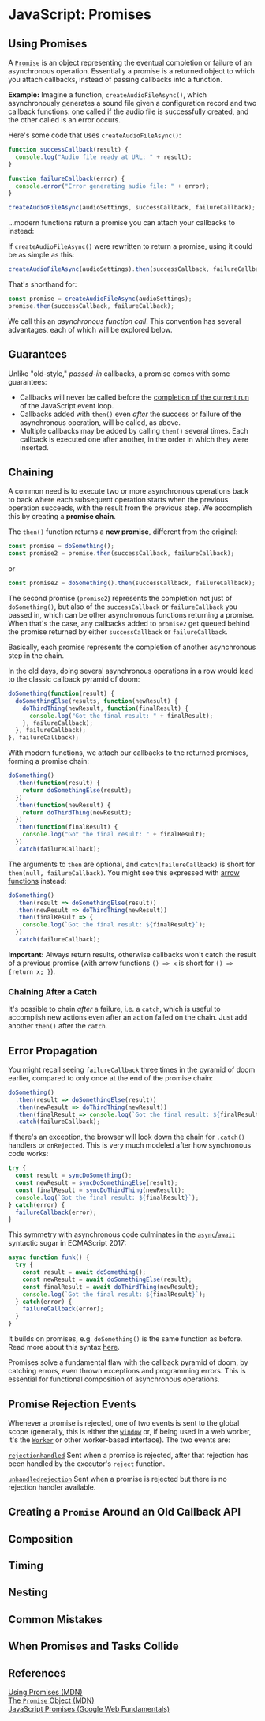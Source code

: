 # JavaScript: Promises

## Using Promises

A [`Promise`] is an object representing the eventual completion or failure of an asynchronous operation. Essentially a promise is a returned object to which you attach callbacks, instead of passing callbacks into a function.

**Example:**
Imagine a function, `createAudioFileAsync()`, which asynchronously generates a sound file given a configuration record and two callback functions: one called if the audio file is successfully created, and the other called is an error occurs.

Here's some code that uses `createAudioFileAsync()`:

```javascript
function successCallback(result) {
  console.log("Audio file ready at URL: " + result);
}

function failureCallback(error) {
  console.error("Error generating audio file: " + error);
}

createAudioFileAsync(audioSettings, successCallback, failureCallback);
```

...modern functions return a promise you can attach your callbacks to instead:

If `createAudioFileAsync()` were rewritten to return a promise, using it could be as simple as this:

```javascript
createAudioFileAsync(audioSettings).then(successCallback, failureCallback);
```

That's shorthand for:

```javascript
const promise = createAudioFileAsync(audioSettings);
promise.then(successCallback, failureCallback);
```

We call this an _asynchronous function call_. This convention has several advantages, each of which will be explored below.

## Guarantees

Unlike "old-style," _passed-in_ callbacks, a promise comes with some guarantees:

- Callbacks will never be called before the [completion of the current run] of the JavaScript event loop.
- Callbacks added with `then()` even _after_ the success or failure of the asynchronous operation, will be called, as above.
- Multiple callbacks may be added by calling `then()` several times. Each callback is executed one after another, in the order in which they were inserted.

## Chaining

A common need is to execute two or more asynchronous operations back to back where each subsequent operation starts when the previous operation succeeds, with the result from the previous step. We accomplish this by creating a **promise chain**.

The `then()` function returns a **new promise**, different from the original:

```javascript
const promise = doSomething();
const promise2 = promise.then(successCallback, failureCallback);
```

or

```javascript
const promise2 = doSomething().then(successCallback, failureCallback);
```

The second promise (`promise2`) represents the completion not just of `doSomething()`, but also of the `successCallback` or `failureCallback` you passed in, which can be other asynchronous functions returning a promise. When that's the case, any callbacks added to `promise2` get queued behind the promise returned by either `successCallback` or `failureCallback`.

Basically, each promise represents the completion of another asynchronous step in the chain.

In the old days, doing several asynchronous operations in a row would lead to the classic callback pyramid of doom:

```javascript
doSomething(function(result) {
  doSomethingElse(results, function(newResult) {
    doThirdThing(newResult, function(finalResult) {
      console.log("Got the final result: " + finalResult);
    }, failureCallback);
  }, failureCallback);
}, failureCallback);
```

With modern functions, we attach our callbacks to the returned promises, forming a promise chain:

```javascript
doSomething()
  .then(function(result) {
    return doSomethingElse(result);
  })
  .then(function(newResult) {
    return doThirdThing(newResult);
  })
  .then(function(finalResult) {
    console.log("Got the final result: " + finalResult);
  })
  .catch(failureCallback);
```

The arguments to `then` are optional, and `catch(failureCallback)` is short for `then(null, failureCallback)`. You might see this expressed with [arrow functions] instead:

```javascript
doSomething()
  .then(result => doSomethingElse(result))
  .then(newResult => doThirdThing(newResult))
  .then(finalResult => {
    console.log(`Got the final result: ${finalResult}`);
  })
  .catch(failureCallback);
```

**Important:** Always return results, otherwise callbacks won't catch the result of a previous promise (with arrow functions `() => x` is short for `() => {return x; }`).

### Chaining After a Catch

It's possible to chain _after_ a failure, i.e. a `catch`, which is useful to accomplish new actions even after an action failed on the chain. Just add another `then()` after the `catch`.

## Error Propagation

You might recall seeing `failureCallback` three times in the pyramid of doom earlier, compared to only once at the end of the promise chain:

```javascript
doSomething()
  .then(result => doSomethingElse(result))
  .then(newResult => doThirdThing(newResult))
  .then(finalResult => console.log(`Got the final result: ${finalResult}`))
  .catch(failureCallback);
```

If there's an exception, the browser will look down the chain for `.catch()` handlers or `onRejected`. This is very much modeled after how synchronous code works:

```javascript
try {
  const result = syncDoSomething();
  const newResult = syncDoSomethingElse(result);
  const finalResult = syncDoThirdThing(newResult);
  console.log(`Got the final result: ${finalResult}`);
} catch(error) {
  failureCallback(error);
}
```

This symmetry with asynchronous code culminates in the [`async`/`await`] syntactic sugar in ECMAScript 2017:

```javascript
async function funk() {
  try {
    const result = await doSomething();
    const newResult = await doSomethingElse(result);
    const finalResult = await doThirdThing(newResult);
    console.log(`Got the final result: ${finalResult}`);
  } catch(error) {
    failureCallback(error);
  }
}
```

It builds on promises, e.g. `doSomething()` is the same function as before. Read more about this syntax [here](https://developers.google.com/web/fundamentals/getting-started/primers/async-functions).

Promises solve a fundamental flaw with the callback pyramid of doom, by catching errors, even thrown exceptions and programming errors. This is essential for functional composition of asynchronous operations.

## Promise Rejection Events

Whenever a promise is rejected, one of two events is sent to the global scope (generally, this is either the [`window`] or, if being used in a web worker, it's the [`Worker`] or other worker-based interface). The two events are:

[`rejectionhandled`]
Sent when a promise is rejected, after that rejection has been handled by the executor's `reject` function.

[`unhandledrejection`]
Sent when a promise is rejected but there is no rejection handler available.

## Creating a `Promise` Around an Old Callback API

## Composition

## Timing

## Nesting

## Common Mistakes

## When Promises and Tasks Collide

## References

[Using Promises (MDN)](https://developer.mozilla.org/en-US/docs/Web/JavaScript/Guide/Using_promises)<br>
[The `Promise` Object (MDN)](https://developer.mozilla.org/en-US/docs/Web/JavaScript/Reference/Global_Objects/Promise)<br>
[JavaScript Promises (Google Web Fundamentals)](https://developers.google.com/web/fundamentals/primers/promises#whats-all-the-fuss-about)

<!-- Reference Links -->
[arrow functions]: https://developer.mozilla.org/en-US/docs/Web/JavaScript/Reference/Functions/Arrow_functions "Arrow function expressions"
[`async`/`await`]: https://developer.mozilla.org/en-US/docs/Web/JavaScript/Reference/Statements/async_function "Async function"
[`await`]: https://developer.mozilla.org/en-US/docs/Web/JavaScript/Reference/Statements/async_function "Async function"
[completion of the current run]: https://developer.mozilla.org/en-US/docs/Web/JavaScript/EventLoop#Run-to-completion "Run-to-completion"
[`fetch()`]: https://developer.mozilla.org/en-US/docs/Web/API/WindowOrWorkerGlobalScope/fetch "WindowOrWorkerGlobalScope.fetch()"
[`preventDefault()`]: https://developer.mozilla.org/en-US/docs/Web/API/Event/preventDefault "Event.preventDefault()"
[`Promise`]: https://developer.mozilla.org/en-US/docs/Web/JavaScript/Reference/Global_Objects/Promise "Promise"
[`Promise.all()`]: https://developer.mozilla.org/en-US/docs/Web/JavaScript/Reference/Global_Objects/Promise/all "Promise.all()"
[`Promise.race()`]: https://developer.mozilla.org/en-US/docs/Web/JavaScript/Reference/Global_Objects/Promise/race "Promise.race()"
[`Promise.reject()`]: https://developer.mozilla.org/en-US/docs/Web/JavaScript/Reference/Global_Objects/Promise/reject "Promise.reject()"
[`Promise.resolve()`]: https://developer.mozilla.org/en-US/docs/Web/JavaScript/Reference/Global_Objects/Promise/resolve "Promise.resolve()"
[`PromiseRejectionEvent`]: https://developer.mozilla.org/en-US/docs/Web/API/PromiseRejectionEvent "PromiseRejectionEvent"
[promise constructor anti-pattern]: https://stackoverflow.com/questions/23803743/what-is-the-explicit-promise-construction-antipattern-and-how-do-i-avoid-it "What is the explicit promise construction antipattern and how do I avoid it?"
[`promise` property]: https://developer.mozilla.org/en-US/docs/Web/API/PromiseRejectionEvent/promise "PromiseRejectionEvent.promise"
[`reason` property]: https://developer.mozilla.org/en-US/docs/Web/API/PromiseRejectionEvent/reason "PromiseRejectionEvent.reason"
[`rejectionhandled`]: https://developer.mozilla.org/en-US/docs/Web/API/Window/rejectionhandled_event "Window: rejectionhandled event"
[`setTimeout()`]: https://developer.mozilla.org/en-US/docs/Web/API/WindowTimers/setTimeout "WindowOrWorkerGlobalScope.setTimeout()"
[`then()`]: https://developer.mozilla.org/en-US/docs/Web/JavaScript/Reference/Global_Objects/Promise/then "Promise.prototype.then()"
[`window`]: https://developer.mozilla.org/en-US/docs/Web/API/Window "Window"
[`Worker`]: https://developer.mozilla.org/en-US/docs/Web/API/Worker "Worker"
[`unhandledrejection`]: https://developer.mozilla.org/en-US/docs/Web/API/Window/unhandledrejection_event "Window: unhandledrejection event"
